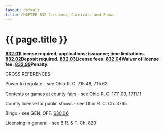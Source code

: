 ```yaml
---
layout: default 
title: CHAPTER 832 Circuses, Carnivals and Shows
---
```


{{ page.title }}
================

[**832.01**](3c3b82f3.html)**License required; applications; issuance;
time limitations.** [**832.02**](3c42fd88.html)**Deposit required.**
[**832.03**](3c4500d7.html)**License fees.**
[**832.04**](3c491e87.html)**Waiver of license fee.**
[**832.99**](3c4c9728.html)**Penalty.**

CROSS REFERENCES

Power to regulate - see Ohio R. C. 715.48, 715.63

Contests or games at county fairs - see Ohio R. C. 1711.09, 1711.11

County license for public shows - see Ohio R. C. Ch. 3765

Bingo - see GEN. OFF. [630.06](2f39f2d4.html)

Licensing in general - see B.R. & T. Ch. [820](39767052.html)
